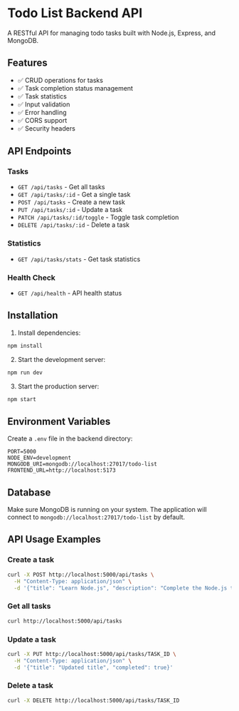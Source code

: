 # Todo List Backend API

A RESTful API for managing todo tasks built with Node.js, Express, and MongoDB.

## Features

- ✅ CRUD operations for tasks
- ✅ Task completion status management
- ✅ Task statistics
- ✅ Input validation
- ✅ Error handling
- ✅ CORS support
- ✅ Security headers

## API Endpoints

### Tasks
- `GET /api/tasks` - Get all tasks
- `GET /api/tasks/:id` - Get a single task
- `POST /api/tasks` - Create a new task
- `PUT /api/tasks/:id` - Update a task
- `PATCH /api/tasks/:id/toggle` - Toggle task completion
- `DELETE /api/tasks/:id` - Delete a task

### Statistics
- `GET /api/tasks/stats` - Get task statistics

### Health Check
- `GET /api/health` - API health status

## Installation

1. Install dependencies:
```bash
npm install
```

2. Start the development server:
```bash
npm run dev
```

3. Start the production server:
```bash
npm start
```

## Environment Variables

Create a `.env` file in the backend directory:

```env
PORT=5000
NODE_ENV=development
MONGODB_URI=mongodb://localhost:27017/todo-list
FRONTEND_URL=http://localhost:5173
```

## Database

Make sure MongoDB is running on your system. The application will connect to `mongodb://localhost:27017/todo-list` by default.

## API Usage Examples

### Create a task
```bash
curl -X POST http://localhost:5000/api/tasks \
  -H "Content-Type: application/json" \
  -d '{"title": "Learn Node.js", "description": "Complete the Node.js tutorial"}'
```

### Get all tasks
```bash
curl http://localhost:5000/api/tasks
```

### Update a task
```bash
curl -X PUT http://localhost:5000/api/tasks/TASK_ID \
  -H "Content-Type: application/json" \
  -d '{"title": "Updated title", "completed": true}'
```

### Delete a task
```bash
curl -X DELETE http://localhost:5000/api/tasks/TASK_ID
```
